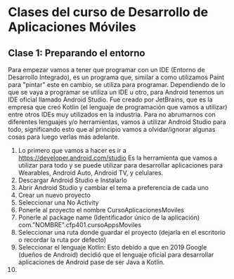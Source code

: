 # Clases del curso de Desarrollo de Aplicaciones Móviles

## Clase 1: Preparando el entorno
Para empezar vamos a tener que programar con un IDE (Entorno de Desarrollo Integrado), es un programa que, similar a como utilizamos Paint para "pintar" este en cambio, se utiliza para programar. 
Dependiendo de lo que se vaya a programar se utiliza un IDE u otro, para Android tenemos un IDE oficial llamado Android Studio. Fue creado por JetBrains, que es la empresa que creó Kotlin (el lenguaje de programación que vamos a utilizar) entre otros IDEs muy utilizados en la industria.
Para no abrumarnos con diferentes lenguajes y/o herramientas, vamos a utilizar Android Studio para todo, significando esto que al principio vamos a olvidar/ignorar algunas cosas para luego verlas más adelante.

1) Lo primero que vamos a hacer es ir a https://developer.android.com/studio 
    Es la herramienta que vamos a utilizar para todo y se puede utilizar para desarrollar aplicaciones para Wearables, Android Auto, Android TV, y celulares.
2) Descargar Android Studio e Instalarlo
3) Abrir Android Studio y cambiar el tema a preferencia de cada uno
4) Crear un nuevo proyecto
5) Seleccionar una No Activity
6) Ponerle al proyecto el nombre CursoAplicacionesMoviles
7) Ponerle al package name (Identificador único de la aplicación) com."NOMBRE".cfp401.cursoAppsMoviles
8) Seleccionar una ruta donde guardar el proyecto (dejarla en el escritorio o recordar la ruta por defecto)
9) Seleccionar el lenguaje Kotlin:
    Esto debido a que en 2019 Google (dueños de Android) decidió que el lenguaje oficial para desarrollar aplicaciones de Android pase de ser Java a Kotlin.
10) 